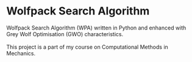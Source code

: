 <h1>Wolfpack Search Algorithm</h1>
Wolfpack Search Algorithm (WPA) written in Python and enhanced with Grey Wolf Optimisation (GWO) characteristics.<br/><br/>
This project is a part of my course on Computational Methods in Mechanics.
